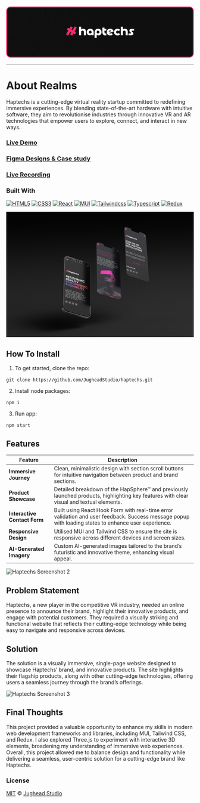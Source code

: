 ![Haptechs Header Image](https://github.com/JugheadStudio/Github-assets/blob/main/Haptechs/Banner.png?raw=true)

- - - -

# About Realms

Haptechs is a cutting-edge virtual reality startup committed to redefining immersive experiences. By blending state-of-the-art hardware with intuitive software, they aim to revolutionise industries through innovative VR and AR technologies that empower users to explore, connect, and interact in new ways.

### [Live Demo](https://haptechs.netlify.app/)
### [Figma Designs & Case study](https://www.figma.com/design/efNab1cGT7keGhgjZPusq7/HapTechs?node-id=0-1&t=scrMtG9MC6vxUO90-1)
### [Live Recording](https://drive.google.com/file/d/1Y81fcWxqCAiPb-d3iTBEDa7OzHopYwUZ/view?usp=sharing)


### Built With
[![HTML5](https://img.shields.io/badge/HTML5-E34F26?style=for-the-badge&logo=html5&logoColor=white)](https://www.w3.org/html/)
[![CSS3](https://img.shields.io/badge/CSS3-1572B6?style=for-the-badge&logo=css3&logoColor=white)](https://www.w3.org/Style/CSS/Overview.en.html)
[![React](https://img.shields.io/badge/react-blue?style=for-the-badge&logo=react)](https://react.dev/)
[![MUI](https://img.shields.io/badge/Mui-3b82f6?style=for-the-badge&logo=mui&logoColor=white)](https://mui.com/)
[![Tailwindcss](https://img.shields.io/badge/tailwindcss-323330?style=for-the-badge&logo=tailwindcss)](https://tailwindcss.com/)
[![Typescript](https://img.shields.io/badge/Typescript-323330?style=for-the-badge&logo=typescript&logoColor=F7DF1E)](https://www.typescriptlang.org/)
[![Redux](https://img.shields.io/badge/Redux-323330?style=for-the-badge&logo=redux&logoColor=F7DF1E)](https://redux.js.org/)

![Haptechs Screenshot](https://github.com/JugheadStudio/Github-assets/blob/main/Haptechs/mockup1.jpg?raw=true)

## How To Install

1. To get started, clone the repo:

```
git clone https://github.com/JugheadStudio/haptechs.git
```

2. Install node packages:
```
npm i
```

3. Run app:
```
npm start
```


## Features

| Feature            | Description                                                                 |
| ------------------ | --------------------------------------------------------------------------- |
| **Immersive Journey**   | Clean, minimalistic design with section scroll buttons for intuitive navigation between product and brand sections. |
| **Product Showcase**     | Detailed breakdown of the HapSphere™ and previously launched products, highlighting key features with clear visual and textual elements. |
| **Interactive Contact Form**   | Built using React Hook Form with real-time error validation and user feedback. Success message popup with loading states to enhance user experience. |
| **Responsive Design** | Utilised MUI and Tailwind CSS to ensure the site is responsive across different devices and screen sizes. |
| **AI-Generated Imagery**      | Custom AI-generated images tailored to the brand’s futuristic and innovative theme, enhancing visual appeal. |

![Haptechs Screenshot 2](https://github.com/JugheadStudio/Github-assets/blob/main/Haptechs/mockup4.png?raw=true)

## Problem Statement

Haptechs, a new player in the competitive VR industry, needed an online presence to announce their brand, highlight their innovative products, and engage with potential customers. They required a visually striking and functional website that reflects their cutting-edge technology while being easy to navigate and responsive across devices.

## Solution

The solution is a visually immersive, single-page website designed to showcase Haptechs’ brand, and innovative products. The site highlights their flagship products, along with other cutting-edge technologies, offering users a seamless journey through the brand’s offerings.

![Haptechs Screenshot 3](https://github.com/JugheadStudio/Github-assets/blob/main/Haptechs/mockup2.png?raw=true)

## Final Thoughts

This project provided a valuable opportunity to enhance my skills in modern web development frameworks and libraries, including MUI, Tailwind CSS, and Redux. I also explored Three.js to experiment with interactive 3D elements, broadening my understanding of immersive web experiences. Overall, this project allowed me to balance design and functionality while delivering a seamless, user-centric solution for a cutting-edge brand like Haptechs.

### License
[MIT](LICENSE) © [Jughead Studio](https://github.com/JugheadStudio)
